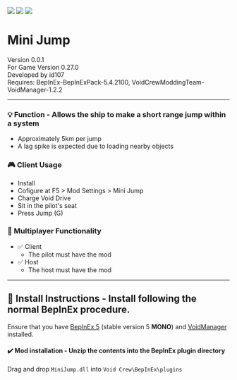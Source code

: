 [![](https://img.shields.io/badge/-Void_Crew_Modding_Team-111111?style=just-the-label&logo=github&labelColor=24292f)](https://github.com/Void-Crew-Modding-Team)
![](https://img.shields.io/badge/Game%20Version-0.27.0-111111?style=flat&labelColor=24292f&color=111111)
[![](https://img.shields.io/discord/1180651062550593536.svg?&logo=discord&logoColor=ffffff&style=flat&label=Discord&labelColor=24292f&color=111111)](https://discord.gg/g2u5wpbMGu "Void Crew Modding Discord")

# Mini Jump

Version 0.0.1  
For Game Version 0.27.0  
Developed by id107  
Requires:  BepInEx-BepInExPack-5.4.2100, VoidCrewModdingTeam-VoidManager-1.2.2


---------------------

### 💡 Function - **Allows the ship to make a short range jump within a system**

- Approximately 5km per jump
- A lag spike is expected due to loading nearby objects

### 🎮 Client Usage

- Install
- Cofigure at F5 > Mod Settings > Mini Jump
- Charge Void Drive
- Sit in the pilot's seat
- Press Jump (G)

### 👥 Multiplayer Functionality

- ✅ Client
  - The pilot must have the mod
- ✅ Host
  - The host must have the mod

---------------------

## 🔧 Install Instructions - **Install following the normal BepInEx procedure.**

Ensure that you have [BepInEx 5](https://thunderstore.io/c/void-crew/p/BepInEx/BepInExPack/) (stable version 5 **MONO**) and [VoidManager](https://thunderstore.io/c/void-crew/p/VoidCrewModdingTeam/VoidManager/) installed.

#### ✔️ Mod installation - **Unzip the contents into the BepInEx plugin directory**

Drag and drop `MiniJump.dll` into `Void Crew\BepInEx\plugins`
